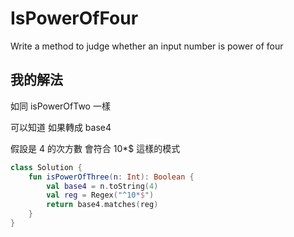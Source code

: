 # IsPowerOfFour

Write a method to judge whether an input number is power of four

## 我的解法

如同 isPowerOfTwo 一樣

可以知道 如果轉成 base4

假設是 4 的次方數 會符合 10*$ 這樣的模式

```kotlin
class Solution {
    fun isPowerOfThree(n: Int): Boolean {
        val base4 = n.toString(4)
        val reg = Regex("^10*$")
        return base4.matches(reg)
    }
}
```